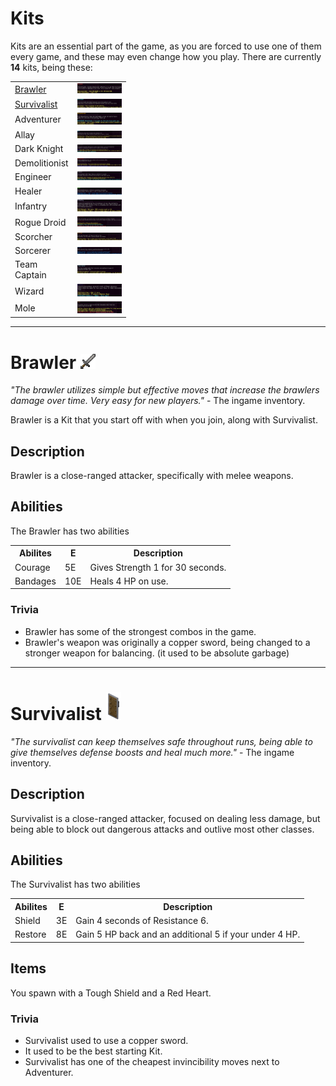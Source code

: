# Kits

Kits are an essential part of the game, as you are forced to use one of them every game, and these may even change how you play. There are currently **14** kits, being these: 

<table>
	<colgroup span="2" width="85"></colgroup>
	<tr>
		<td height="17" align="left" data-sheets-value="{ &quot;1&quot;: 2, &quot;2&quot;: &quot;Brawler&quot;}"><a href="#Br">Brawler</a></td>
		<td align="left" data-sheets-value="{ &quot;1&quot;: 2, &quot;2&quot;: &quot;a&quot;}"><img src="/assets/images/Brawler.webp"></td>
	</tr>
	<tr>
		<td height="17" align="left" data-sheets-value="{ &quot;1&quot;: 2, &quot;2&quot;: &quot;Survivalist&quot;}"><a href="#Sv">Survivalist</a></td>
		<td align="left" data-sheets-value="{ &quot;1&quot;: 2, &quot;2&quot;: &quot;b&quot;}"><img src="/assets/images/Survivalist.webp"></td>
	</tr>
	<tr>
		<td height="17" align="left" data-sheets-value="{ &quot;1&quot;: 2, &quot;2&quot;: &quot;Adventurer&quot;}">Adventurer</td>
		<td align="left" data-sheets-value="{ &quot;1&quot;: 2, &quot;2&quot;: &quot;c&quot;}"><img src="assets/images/Adventurer.webp"></td>
	</tr>
	<tr>
		<td height="17" align="left" data-sheets-value="{ &quot;1&quot;: 2, &quot;2&quot;: &quot;Allay&quot;}">Allay</td>
		<td align="left" data-sheets-value="{ &quot;1&quot;: 2, &quot;2&quot;: &quot;d&quot;}"><img src="assets/images/Alloya.webp"></td>
	</tr>
	<tr>
		<td height="17" align="left" data-sheets-value="{ &quot;1&quot;: 2, &quot;2&quot;: &quot;Dark Knight&quot;}">Dark Knight</td>
		<td align="left" data-sheets-value="{ &quot;1&quot;: 2, &quot;2&quot;: &quot;e&quot;}"><img src="assets/images/Dark_knight.webp"></td>
	</tr>
	<tr>
		<td height="17" align="left" data-sheets-value="{ &quot;1&quot;: 2, &quot;2&quot;: &quot;Demolitionist&quot;}">Demolitionist</td>
		<td align="left" data-sheets-value="{ &quot;1&quot;: 2, &quot;2&quot;: &quot;f&quot;}"><img src="assets/images/Demolist.webp"></td>
	</tr>
	<tr>
		<td height="17" align="left" data-sheets-value="{ &quot;1&quot;: 2, &quot;2&quot;: &quot;Engineer&quot;}">Engineer</td>
		<td align="left" data-sheets-value="{ &quot;1&quot;: 2, &quot;2&quot;: &quot;g&quot;}"><img src="assets/images/Engineer.webp"></td>
	</tr>
	<tr>
		<td height="17" align="left" data-sheets-value="{ &quot;1&quot;: 2, &quot;2&quot;: &quot;Healer &quot;}">Healer </td>
		<td align="left" data-sheets-value="{ &quot;1&quot;: 2, &quot;2&quot;: &quot;h&quot;}"><img src="assets/images/Healer.webp"></td>
	</tr>
	<tr>
		<td height="17" align="left" data-sheets-value="{ &quot;1&quot;: 2, &quot;2&quot;: &quot;Infantry &quot;}">Infantry </td>
		<td align="left" data-sheets-value="{ &quot;1&quot;: 2, &quot;2&quot;: &quot;I&quot;}"><img src="assets/images/Infantry.webp"></td>
	</tr>
	<tr>
		<td height="17" align="left" data-sheets-value="{ &quot;1&quot;: 2, &quot;2&quot;: &quot;Rogue Droid&quot;}">Rogue Droid</td>
		<td align="left" data-sheets-value="{ &quot;1&quot;: 2, &quot;2&quot;: &quot;j&quot;}"><img src="assets/images/Rouge_droid.webp"></td>
	</tr>
	<tr>
		<td height="17" align="left" data-sheets-value="{ &quot;1&quot;: 2, &quot;2&quot;: &quot;Scorcher&quot;}">Scorcher</td>
		<td align="left" data-sheets-value="{ &quot;1&quot;: 2, &quot;2&quot;: &quot;k&quot;}"><img src="assets/images/Scorcher.webp"></td>
	</tr>
	<tr>
		<td height="17" align="left" data-sheets-value="{ &quot;1&quot;: 2, &quot;2&quot;: &quot;Sorcerer &quot;}">Sorcerer </td>
		<td align="left" data-sheets-value="{ &quot;1&quot;: 2, &quot;2&quot;: &quot;l&quot;}"><img src="assets/images/Sorcser.webp"></td>
	</tr>
	<tr>
		<td height="17" align="left" data-sheets-value="{ &quot;1&quot;: 2, &quot;2&quot;: &quot;Team Captain&quot;}">Team Captain</td>
		<td align="left" data-sheets-value="{ &quot;1&quot;: 2, &quot;2&quot;: &quot;m&quot;}"><img src="assets/images/Team_captain.webp"></td>
	</tr>
	<tr>
		<td height="17" align="left" data-sheets-value="{ &quot;1&quot;: 2, &quot;2&quot;: &quot;Wizard &quot;}">Wizard </td>
		<td align="left" data-sheets-value="{ &quot;1&quot;: 2, &quot;2&quot;: &quot;n&quot;}"><img src="assets/images/Wizard.webp"></td>
	</tr>
	<tr>
		<td height="17" align="left" data-sheets-value="{ &quot;1&quot;: 2, &quot;2&quot;: &quot;Mole &quot;}">Mole </td>
		<td align="left" data-sheets-value="{ &quot;1&quot;: 2, &quot;2&quot;: &quot;o&quot;}"><img src="assets/images/Mole.webp"></td>
	</tr>
</table>

<hr id="Br">

# Brawler <img src="assets/images/Stone_Sword.webp" width="24px">

*"The brawler utilizes simple but effective moves that increase the brawlers damage over time. Very easy for new players."* - The ingame inventory.

Brawler is a Kit that you start off with when you join, along with Survivalist.

## Description

Brawler is a close-ranged attacker, specifically with melee weapons. 

## Abilities

The Brawler has two abilities

<table class="small-table">
  <tr>
    <th>Abilites</th>
    <th>E</th>
    <th>Description</th>
  </tr>
  <tr>
    <td>Courage</td>
    <td>5E</td>
    <td>Gives Strength 1 for 30 seconds.</td>
  </tr>
  <tr>
    <td>Bandages</td>
    <td>10E</td>
    <td>Heals 4 HP on use.</td>
  </tr>
</table>

### Trivia
* Brawler has some of the strongest combos in the game.
* Brawler's weapon was originally a copper sword, being changed to a stronger weapon for balancing. (it used to be absolute garbage)

<hr id="Sv">

# Survivalist <img src="assets/images/Shield.webp" width="24px">

*"The survivalist can keep themselves safe throughout runs, being able to give themselves defense boosts and heal much more."* - The ingame inventory.

## Description

Survivalist is a close-ranged attacker, focused on dealing less damage, but being able to block out dangerous attacks and outlive most other classes.

## Abilities

The Survivalist has two abilities

<table class="small-table">
  <tr>
    <th>Abilites</th>
    <th>E</th>
    <th>Description</th>
  </tr>
  <tr>
    <td>Shield</td>
    <td>3E</td>
    <td>Gain 4 seconds of Resistance 6.</td>
  </tr>
  <tr>
    <td>Restore</td>
    <td>8E</td>
    <td>Gain 5 HP back and an additional 5 if your under 4 HP.</td>
  </tr>
</table>

## Items

You spawn with a Tough Shield and a Red Heart. 

### Trivia

* Survivalist used to use a copper sword.
* It used to be the best starting Kit.
* Survivalist has one of the cheapest invincibility moves next to Adventurer.